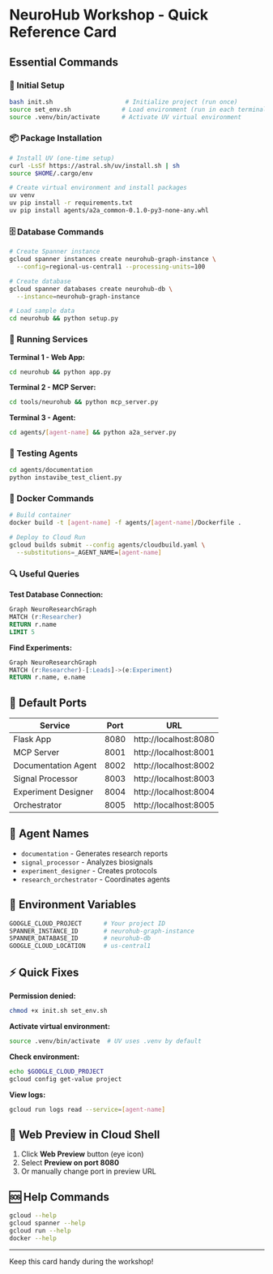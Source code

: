 # NeuroHub Workshop - Quick Reference Card

## Essential Commands

### 🚀 Initial Setup
```bash
bash init.sh                    # Initialize project (run once)
source set_env.sh              # Load environment (run in each terminal)
source .venv/bin/activate      # Activate UV virtual environment
```

### 📦 Package Installation
```bash
# Install UV (one-time setup)
curl -LsSf https://astral.sh/uv/install.sh | sh
source $HOME/.cargo/env

# Create virtual environment and install packages
uv venv
uv pip install -r requirements.txt
uv pip install agents/a2a_common-0.1.0-py3-none-any.whl
```

### 🗄️ Database Commands
```bash
# Create Spanner instance
gcloud spanner instances create neurohub-graph-instance \
  --config=regional-us-central1 --processing-units=100

# Create database
gcloud spanner databases create neurohub-db \
  --instance=neurohub-graph-instance

# Load sample data
cd neurohub && python setup.py
```

### 🏃 Running Services

**Terminal 1 - Web App:**
```bash
cd neurohub && python app.py
```

**Terminal 2 - MCP Server:**
```bash
cd tools/neurohub && python mcp_server.py
```

**Terminal 3 - Agent:**
```bash
cd agents/[agent-name] && python a2a_server.py
```

### 🧪 Testing Agents
```bash
cd agents/documentation
python instavibe_test_client.py
```

### 🐳 Docker Commands
```bash
# Build container
docker build -t [agent-name] -f agents/[agent-name]/Dockerfile .

# Deploy to Cloud Run
gcloud builds submit --config agents/cloudbuild.yaml \
  --substitutions=_AGENT_NAME=[agent-name]
```

### 🔍 Useful Queries

**Test Database Connection:**
```sql
Graph NeuroResearchGraph
MATCH (r:Researcher)
RETURN r.name
LIMIT 5
```

**Find Experiments:**
```sql
Graph NeuroResearchGraph
MATCH (r:Researcher)-[:Leads]->(e:Experiment)
RETURN r.name, e.name
```

## 📍 Default Ports

| Service | Port | URL |
|---------|------|-----|
| Flask App | 8080 | http://localhost:8080 |
| MCP Server | 8001 | http://localhost:8001 |
| Documentation Agent | 8002 | http://localhost:8002 |
| Signal Processor | 8003 | http://localhost:8003 |
| Experiment Designer | 8004 | http://localhost:8004 |
| Orchestrator | 8005 | http://localhost:8005 |

## 🎯 Agent Names

- `documentation` - Generates research reports
- `signal_processor` - Analyzes biosignals
- `experiment_designer` - Creates protocols
- `research_orchestrator` - Coordinates agents

## 🔧 Environment Variables

```bash
GOOGLE_CLOUD_PROJECT      # Your project ID
SPANNER_INSTANCE_ID       # neurohub-graph-instance
SPANNER_DATABASE_ID       # neurohub-db
GOOGLE_CLOUD_LOCATION     # us-central1
```

## ⚡ Quick Fixes

**Permission denied:**
```bash
chmod +x init.sh set_env.sh
```

**Activate virtual environment:**
```bash
source .venv/bin/activate  # UV uses .venv by default
```

**Check environment:**
```bash
echo $GOOGLE_CLOUD_PROJECT
gcloud config get-value project
```

**View logs:**
```bash
gcloud run logs read --service=[agent-name]
```

## 📱 Web Preview in Cloud Shell

1. Click **Web Preview** button (eye icon)
2. Select **Preview on port 8080**
3. Or manually change port in preview URL

## 🆘 Help Commands

```bash
gcloud --help
gcloud spanner --help
gcloud run --help
docker --help
```

---
Keep this card handy during the workshop!